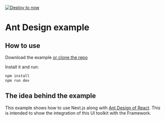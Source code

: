 [![Deploy to now](https://deploy.now.sh/static/button.svg)](https://deploy.now.sh/?repo=https://github.com/zeit/next.js/tree/master/examples/with-ant-design)

# Ant Design example

## How to use

Download the example [or clone the repo](https://github.com/plxel/nextjs-ant-design-custom-theme)

Install it and run:

```bash
npm install
npm run dev
```

## The idea behind the example

This example shows how to use Next.js along with [Ant Design of React](http://ant.design). This is intended to show the integration of this UI toolkit with the Framework.

